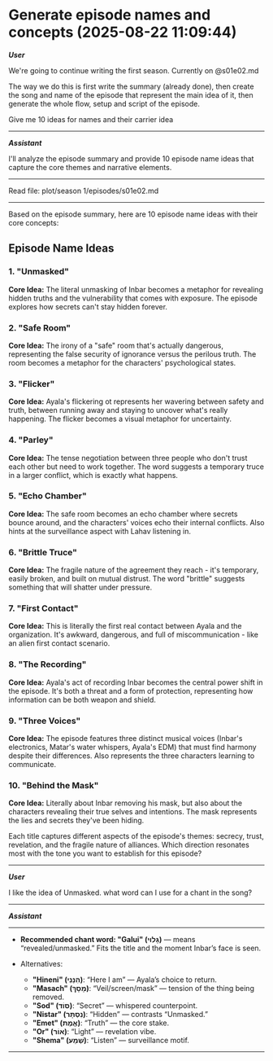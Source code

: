 <!-- Generated by SpecStory -->

# Generate episode names and concepts (2025-08-22 11:09:44)

_**User**_

We're going to continue writing the first season. Currently on @s01e02.md 

The way we do this is first write the summary (already done), then create the song and name of the episode that represent the main idea of it, then generate the whole flow, setup and script of the episode.

Give me 10 ideas for names and their carrier idea

---

_**Assistant**_

I'll analyze the episode summary and provide 10 episode name ideas that capture the core themes and narrative elements.


---

Read file: plot/season 1/episodes/s01e02.md

---

Based on the episode summary, here are 10 episode name ideas with their core concepts:

## Episode Name Ideas

### 1. **"Unmasked"**
**Core Idea:** The literal unmasking of Inbar becomes a metaphor for revealing hidden truths and the vulnerability that comes with exposure. The episode explores how secrets can't stay hidden forever.

### 2. **"Safe Room"**
**Core Idea:** The irony of a "safe" room that's actually dangerous, representing the false security of ignorance versus the perilous truth. The room becomes a metaphor for the characters' psychological states.

### 3. **"Flicker"**
**Core Idea:** Ayala's flickering ot represents her wavering between safety and truth, between running away and staying to uncover what's really happening. The flicker becomes a visual metaphor for uncertainty.

### 4. **"Parley"**
**Core Idea:** The tense negotiation between three people who don't trust each other but need to work together. The word suggests a temporary truce in a larger conflict, which is exactly what happens.

### 5. **"Echo Chamber"**
**Core Idea:** The safe room becomes an echo chamber where secrets bounce around, and the characters' voices echo their internal conflicts. Also hints at the surveillance aspect with Lahav listening in.

### 6. **"Brittle Truce"**
**Core Idea:** The fragile nature of the agreement they reach - it's temporary, easily broken, and built on mutual distrust. The word "brittle" suggests something that will shatter under pressure.

### 7. **"First Contact"**
**Core Idea:** This is literally the first real contact between Ayala and the organization. It's awkward, dangerous, and full of miscommunication - like an alien first contact scenario.

### 8. **"The Recording"**
**Core Idea:** Ayala's act of recording Inbar becomes the central power shift in the episode. It's both a threat and a form of protection, representing how information can be both weapon and shield.

### 9. **"Three Voices"**
**Core Idea:** The episode features three distinct musical voices (Inbar's electronics, Matar's water whispers, Ayala's EDM) that must find harmony despite their differences. Also represents the three characters learning to communicate.

### 10. **"Behind the Mask"**
**Core Idea:** Literally about Inbar removing his mask, but also about the characters revealing their true selves and intentions. The mask represents the lies and secrets they've been hiding.

Each title captures different aspects of the episode's themes: secrecy, trust, revelation, and the fragile nature of alliances. Which direction resonates most with the tone you want to establish for this episode?

---

_**User**_

I like the idea of Unmasked. 
what word can I use for a chant in the song?

---

_**Assistant**_



---

- **Recommended chant word: "Galui" (גָּלוּי)** — means “revealed/unmasked.” Fits the title and the moment Inbar’s face is seen.

- Alternatives:
  - **"Hineni" (הִנֵּנִי)**: “Here I am” — Ayala’s choice to return.
  - **"Masach" (מָסָךְ)**: “Veil/screen/mask” — tension of the thing being removed.
  - **"Sod" (סוֹד)**: “Secret” — whispered counterpoint.
  - **"Nistar" (נִסְתָּר)**: “Hidden” — contrasts “Unmasked.”
  - **"Emet" (אֱמֶת)**: “Truth” — the core stake.
  - **"Or" (אוֹר)**: “Light” — revelation vibe.
  - **"Shema" (שְׁמַע)**: “Listen” — surveillance motif.

---

